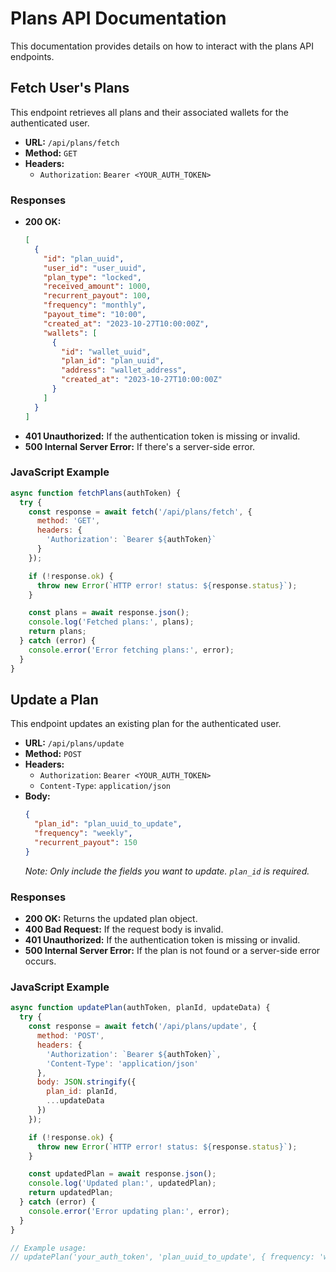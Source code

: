 # Plans API Documentation

This documentation provides details on how to interact with the plans API endpoints.

## Fetch User's Plans

This endpoint retrieves all plans and their associated wallets for the authenticated user.

- **URL:** `/api/plans/fetch`
- **Method:** `GET`
- **Headers:**
  - `Authorization`: `Bearer <YOUR_AUTH_TOKEN>`

### Responses

- **200 OK:**
  ```json
  [
    {
      "id": "plan_uuid",
      "user_id": "user_uuid",
      "plan_type": "locked",
      "received_amount": 1000,
      "recurrent_payout": 100,
      "frequency": "monthly",
      "payout_time": "10:00",
      "created_at": "2023-10-27T10:00:00Z",
      "wallets": [
        {
          "id": "wallet_uuid",
          "plan_id": "plan_uuid",
          "address": "wallet_address",
          "created_at": "2023-10-27T10:00:00Z"
        }
      ]
    }
  ]
  ```
- **401 Unauthorized:** If the authentication token is missing or invalid.
- **500 Internal Server Error:** If there's a server-side error.

### JavaScript Example

```javascript
async function fetchPlans(authToken) {
  try {
    const response = await fetch('/api/plans/fetch', {
      method: 'GET',
      headers: {
        'Authorization': `Bearer ${authToken}`
      }
    });

    if (!response.ok) {
      throw new Error(`HTTP error! status: ${response.status}`);
    }

    const plans = await response.json();
    console.log('Fetched plans:', plans);
    return plans;
  } catch (error) {
    console.error('Error fetching plans:', error);
  }
}
```

## Update a Plan

This endpoint updates an existing plan for the authenticated user.

- **URL:** `/api/plans/update`
- **Method:** `POST`
- **Headers:**
  - `Authorization`: `Bearer <YOUR_AUTH_TOKEN>`
  - `Content-Type`: `application/json`
- **Body:**
  ```json
  {
    "plan_id": "plan_uuid_to_update",
    "frequency": "weekly",
    "recurrent_payout": 150
  }
  ```
  *Note: Only include the fields you want to update. `plan_id` is required.*

### Responses

- **200 OK:** Returns the updated plan object.
- **400 Bad Request:** If the request body is invalid.
- **401 Unauthorized:** If the authentication token is missing or invalid.
- **500 Internal Server Error:** If the plan is not found or a server-side error occurs.

### JavaScript Example

```javascript
async function updatePlan(authToken, planId, updateData) {
  try {
    const response = await fetch('/api/plans/update', {
      method: 'POST',
      headers: {
        'Authorization': `Bearer ${authToken}`,
        'Content-Type': 'application/json'
      },
      body: JSON.stringify({
        plan_id: planId,
        ...updateData
      })
    });

    if (!response.ok) {
      throw new Error(`HTTP error! status: ${response.status}`);
    }

    const updatedPlan = await response.json();
    console.log('Updated plan:', updatedPlan);
    return updatedPlan;
  } catch (error) {
    console.error('Error updating plan:', error);
  }
}

// Example usage:
// updatePlan('your_auth_token', 'plan_uuid_to_update', { frequency: 'weekly', recurrent_payout: 150 });
